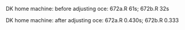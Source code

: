 DK home machine: before adjusting oce: 672a.R 61s; 672b.R 32s

DK home machine: after adjusting oce: 672a.R 0.430s; 672b.R 0.333

